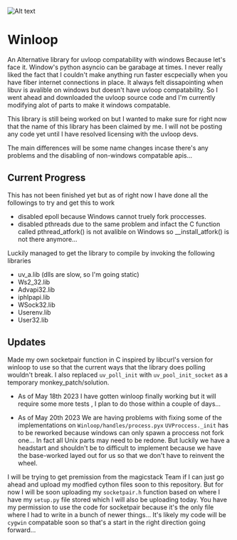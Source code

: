 ![Alt text](https://raw.githubusercontent.com/Vizonex/Winloop/main/winloop.png)

# Winloop
An Alternative library for uvloop compatability with windows Because let's face it. Window's python asyncio can be garabage at times. 
I never really liked the fact that I couldn't make anything run faster escpecially when you have fiber internet connections in place. 
It always felt dissapointing when libuv is avalible on windows but doesn't have uvloop compatability. 
So I went ahead and downloaded the uvloop source code and I'm currently modifying alot of parts to make it windows compatable. 

This library is still being worked on but I wanted to make sure for right now that the name of this library has been claimed by me. 
I will not be posting any code yet until I have resolved licensing with the uvloop devs. 

The main differences will be some name changes incase there's any problems and the disabling of non-windows compatable apis...

## Current Progress

This has not been finished yet but as of right now I have done all the followings to try and get this to work 
- disabled epoll because Windows cannot truely fork proccesses. 
- disabled pthreads due to the same problem and infact the C function called pthread_atfork() is not avalible on Windows so __install_atfork() is not there anymore...

Luckily managed to get the library to compile by invoking the following libraries 
- uv_a.lib (dlls are slow, so I'm going static)
- Ws2_32.lib
- Advapi32.lib
- iphlpapi.lib
- WSock32.lib
- Userenv.lib
- User32.lib


## Updates

Made my own socketpair function in C inspired by libcurl's version for winloop to use so that the current ways that the library does polling wouldn't break.
I also replaced `uv_poll_init` with `uv_pool_init_socket` as a temporary monkey_patch/solution. 


- As of May 18th 2023 I have gotten winloop finally working but it will require some more tests , I plan to do those within a couple of days...

- As of May 20th 2023 We are having problems with fixing some of the implementations on `Winloop/handles/process.pyx` `UVProccess._init` has to be reworked because windows can only spawn a proccess not fork one... In fact all Unix parts may need to be redone. But luckily we have a headstart and shouldn't be to difficult to implement because we have the base-worked layed out for us so that we don't have to reinvent the wheel.

I will be trying to get premission from the magicstack Team if I can just go ahead and upload my modfied cython files soon to this repository. But for now I will be soon uploading my `socketpair.h` function based on where I have my `setup.py` file stored which I will also be uploading today. You have my permission to use the code for socketpair because it's the only file where I had to write in a bunch of newer things... It's likely my code will be `cygwin` compatable soon so that's a start in the right direction going forward...
